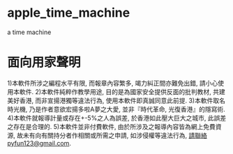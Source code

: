 # apple_time_machine
a time machine 




# 面向用家聲明
1)本軟件所涉之編程水平有限, 而報章內容繁多, 竭力糾正間亦難免出錯, 請小心使用本軟件.
2)本軟件純粹作教學用途, 目的是為國家安全提供反面的批判教材, 共建美好香港, 而非宣揚港獨等違法行為, 使用本軟件即真誠同意此前提.
3)本軟件取名時光機, 乃是作者意欲宏揚多啦A夢之大愛, 並非『時代革命, 光復香港』的隱寫術.
4)本軟件就報導計量或存在+-5%之人為誤差, 於香港如此壓大巨大之城市, 此誤差之存在是合理的.
5)本軟件並非付費軟件, 由於所涉及之報導內容皆為網上免費資源, 故未有向有關持分者作相關或所需之申請, 如涉侵權等違法行為, 請聯絡pyfun123@gmail.com.

